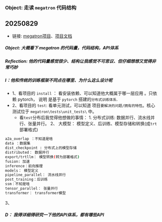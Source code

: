 ### Object:  走读 `megatron` 代码结构


## 20250829
- 链接: [megatron项目](https://github.com/NVIDIA/Megatron-LM)、[项目文档](https://docs.nvidia.com/megatron-core/developer-guide/latest/user-guide/index.html#quick-start) 

##### Object: 大概看下 megatron 的代码量，代码结构，API体系
##### Reflection: 他的代码量感觉很少、结构让我感觉不可思议、但仔细想想又觉得非常巧妙
##### I：他和传统的训练框架不同点在哪里、为什么这么设计呢
- 1、看项目的 `install` ： 看安装依赖、可以知道他大概属于哪一层应用 。只依赖 pytorch， 说明 是基于 `pytorch` 搭建的`分布式训练体系`.
- 2、看项目的 `test`: 看单元测试，可以知道 项目`要解决的问题/拥有的特性`。核心测试位于 `megatron\tests\unit_tests\` 中。
  -  看`test`分布后我觉得他想做的事情： 1. 分布式训练: 数据并行、流水线并行、张量并行。 2、 大模型： 模型定义、后训练、模型存储和转换(成`trt`部署格式)

```bash
a2a_overlap ：不知道是啥
data ：数据集
dist_checkpoint : 分布式上的模型存储
distributed： 数据并行
export/trtllm： 模型转换(转为部署格式)
fusion: 加速
inference：前向推理
models： 模型定义
pipeline_parallel： 流水线并行
post_training：后训练
ssm：不知是啥
tensor_parallel： 张量并行
transformer： transformer模型
```
3、

##### D： 我得详细得研究一下他的API体系，都有哪些API
